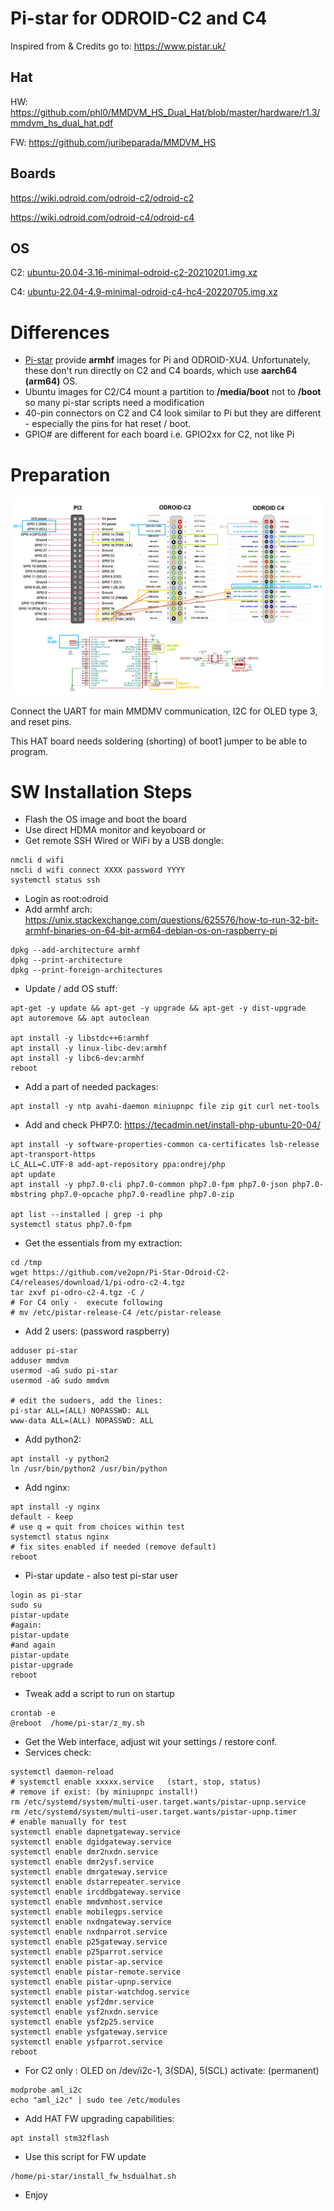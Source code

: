 # Pi-star for ODROID-C2 and C4

Inspired from & Credits go to: https://www.pistar.uk/

## Hat

HW: https://github.com/phl0/MMDVM_HS_Dual_Hat/blob/master/hardware/r1.3/mmdvm_hs_dual_hat.pdf

FW: https://github.com/juribeparada/MMDVM_HS

## Boards

https://wiki.odroid.com/odroid-c2/odroid-c2

https://wiki.odroid.com/odroid-c4/odroid-c4

## OS

C2: [ubuntu-20.04-3.16-minimal-odroid-c2-20210201.img.xz](https://odroid.in/ubuntu_20.04lts/c2/ubuntu-20.04-3.16-minimal-odroid-c2-20210201.img.xz)

C4: [ubuntu-22.04-4.9-minimal-odroid-c4-hc4-20220705.img.xz](https://odroid.in/ubuntu_22.04lts/C4_HC4/ubuntu-22.04-4.9-minimal-odroid-c4-hc4-20220705.img.xz)

# Differences

 - [Pi-star](https://www.pistar.uk/downloads/) provide **armhf** images for Pi and ODROID-XU4. Unfortunately, these don't run directly on C2 and C4 boards, which use **aarch64 (arm64)** OS.
 - Ubuntu images for C2/C4 mount a partition to **/media/boot** not to **/boot** so many pi-star scripts need a modification
 - 40-pin connectors on C2 and C4 look similar to Pi but they are different - especially the pins for hat reset / boot.
 - GPIO# are different for each board i.e. GPIO2xx for C2, not like Pi

# Preparation

![Pinouts](GPIO-Pinout-Diagram-all.png)

Connect the UART for main MMDMV communication, I2C for OLED type 3, and reset pins.

This HAT board needs soldering (shorting) of boot1 jumper to be able to program.

# SW Installation Steps

 - Flash the OS image and boot the board
 - Use direct HDMA monitor and keyoboard or 
 - Get remote SSH Wired or WiFi by a USB dongle:
```
nmcli d wifi
nmcli d wifi connect XXXX password YYYY
systemctl status ssh
```
 - Login as root:odroid 
 - Add armhf arch: https://unix.stackexchange.com/questions/625576/how-to-run-32-bit-armhf-binaries-on-64-bit-arm64-debian-os-on-raspberry-pi
```
dpkg --add-architecture armhf
dpkg --print-architecture
dpkg --print-foreign-architectures 
``` 
 - Update / add OS stuff:
```
apt-get -y update && apt-get -y upgrade && apt-get -y dist-upgrade
apt autoremove && apt autoclean

apt install -y libstdc++6:armhf
apt install -y linux-libc-dev:armhf
apt install -y libc6-dev:armhf
reboot
```
- Add a part of needed packages:
```
apt install -y ntp avahi-daemon miniupnpc file zip git curl net-tools
```
- Add and check PHP7.0: https://tecadmin.net/install-php-ubuntu-20-04/
```
apt install -y software-properties-common ca-certificates lsb-release apt-transport-https 
LC_ALL=C.UTF-8 add-apt-repository ppa:ondrej/php  
apt update 
apt install -y php7.0-cli php7.0-common php7.0-fpm php7.0-json php7.0-mbstring php7.0-opcache php7.0-readline php7.0-zip

apt list --installed | grep -i php
systemctl status php7.0-fpm
```
- Get the essentials from my extraction:
```
cd /tmp
wget https://github.com/ve2opn/Pi-Star-Odroid-C2-C4/releases/download/1/pi-odro-c2-4.tgz
tar zxvf pi-odro-c2-4.tgz -C /
# For C4 only -  execute following
# mv /etc/pistar-release-C4 /etc/pistar-release
```
- Add 2 users: (password raspberry)
```
adduser pi-star
adduser mmdvm
usermod -aG sudo pi-star
usermod -aG sudo mmdvm

# edit the sudoers, add the lines:
pi-star ALL=(ALL) NOPASSWD: ALL
www-data ALL=(ALL) NOPASSWD: ALL
```
- Add python2:
```
apt install -y python2
ln /usr/bin/python2 /usr/bin/python
```
- Add nginx:
```
apt install -y nginx
default - keep
# use q = quit from choices within test 
systemctl status nginx
# fix sites enabled if needed (remove default)
reboot
```
- Pi-star update - also test pi-star user
```
login as pi-star
sudo su
pistar-update
#again:
pistar-update
#and again
pistar-update
pistar-upgrade
reboot
```
- Tweak add a script to run on startup
```
crontab -e
@reboot  /home/pi-star/z_my.sh
```
- Get the Web interface, adjust wit your settings / restore conf.
- Services check:
```
systemctl daemon-reload
# systemctl enable xxxxx.service   (start, stop, status)
# remove if exist: (by miniupnpc install!)
rm /etc/systemd/system/multi-user.target.wants/pistar-upnp.service 
rm /etc/systemd/system/multi-user.target.wants/pistar-upnp.timer
# enable manually for test
systemctl enable dapnetgateway.service
systemctl enable dgidgateway.service
systemctl enable dmr2nxdn.service
systemctl enable dmr2ysf.service
systemctl enable dmrgateway.service
systemctl enable dstarrepeater.service
systemctl enable ircddbgateway.service
systemctl enable mmdvmhost.service
systemctl enable mobilegps.service
systemctl enable nxdngateway.service
systemctl enable nxdnparrot.service
systemctl enable p25gateway.service
systemctl enable p25parrot.service
systemctl enable pistar-ap.service
systemctl enable pistar-remote.service
systemctl enable pistar-upnp.service
systemctl enable pistar-watchdog.service
systemctl enable ysf2dmr.service
systemctl enable ysf2nxdn.service
systemctl enable ysf2p25.service
systemctl enable ysfgateway.service
systemctl enable ysfparrot.service
reboot
```
 - For C2 only : OLED on /dev/i2c-1, 3(SDA), 5(SCL) activate: (permanent)
 ```
modprobe aml_i2c
echo "aml_i2c" | sudo tee /etc/modules
```
- Add HAT FW upgrading capabilities:
```
apt install stm32flash
```
- Use this script for FW update
```
/home/pi-star/install_fw_hsdualhat.sh
```
- Enjoy

